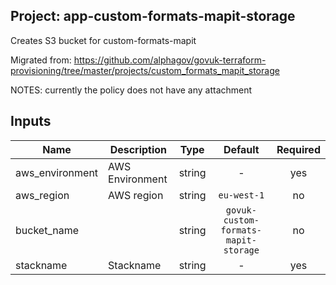 ## Project: app-custom-formats-mapit-storage

Creates S3 bucket for custom-formats-mapit

Migrated from:
https://github.com/alphagov/govuk-terraform-provisioning/tree/master/projects/custom_formats_mapit_storage

NOTES: currently the policy does not have any attachment


## Inputs

| Name | Description | Type | Default | Required |
|------|-------------|:----:|:-----:|:-----:|
| aws_environment | AWS Environment | string | - | yes |
| aws_region | AWS region | string | `eu-west-1` | no |
| bucket_name |  | string | `govuk-custom-formats-mapit-storage` | no |
| stackname | Stackname | string | - | yes |

